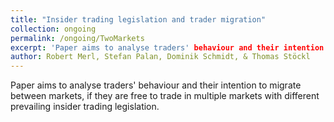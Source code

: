 ```yaml
---
title: "Insider trading legislation and trader migration"
collection: ongoing
permalink: /ongoing/TwoMarkets
excerpt: 'Paper aims to analyse traders' behaviour and their intention to migrate between markets, if they are free to trade in multiple markets with different prevailing insider trading legislation.'
author: Robert Merl, Stefan Palan, Dominik Schmidt, & Thomas Stöckl
---
```


Paper aims to analyse traders' behaviour and their intention to migrate between markets, if they are free to trade in multiple markets with different prevailing insider trading legislation.
